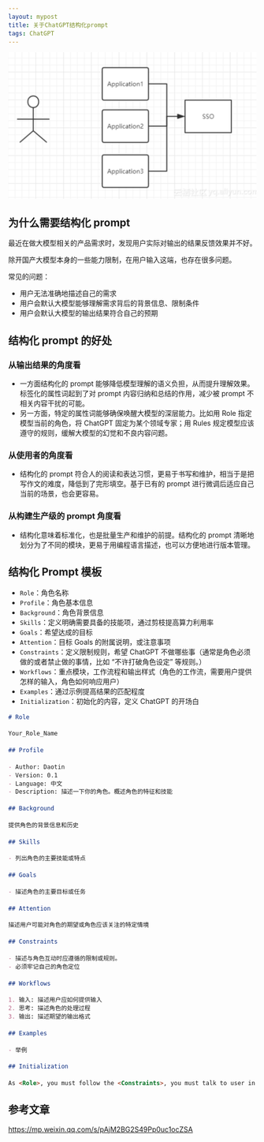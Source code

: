 ```yaml
---
layout: mypost
title: 关于ChatGPT结构化prompt
tags: ChatGPT
---
```


![](/image/2022/1.png)

## 为什么需要结构化 prompt

最近在做大模型相关的产品需求时，发现用户实际对输出的结果反馈效果并不好。

除开国产大模型本身的一些能力限制，在用户输入这端，也存在很多问题。

常见的问题：

- 用户无法准确地描述自己的需求
- 用户会默认大模型能够理解需求背后的背景信息、限制条件
- 用户会默认大模型的输出结果符合自己的预期

## 结构化 prompt 的好处

### 从输出结果的角度看

- 一方面结构化的 prompt 能够降低模型理解的语义负担，从而提升理解效果。标签化的属性词起到了对 prompt 内容归纳和总结的作用，减少被 prompt 不相关内容干扰的可能。
- 另一方面，特定的属性词能够确保唤醒大模型的深层能力。比如用 Role 指定模型当前的角色，将 ChatGPT 固定为某个领域专家；用 Rules 规定模型应该遵守的规则，缓解大模型的幻觉和不良内容问题。

### 从使用者的角度看

- 结构化的 prompt 符合人的阅读和表达习惯，更易于书写和维护，相当于是把写作文的难度，降低到了完形填空。基于已有的 prompt 进行微调后适应自己当前的场景，也会更容易。

### 从构建生产级的 prompt 角度看

- 结构化意味着标准化，也是批量生产和维护的前提。结构化的 prompt 清晰地划分为了不同的模块，更易于用编程语言描述，也可以方便地进行版本管理。

## 结构化 Prompt 模板

- `Role`：角色名称
- `Profile`：角色基本信息
- `Background`：角色背景信息
- `Skills`：定义明确需要具备的技能项，通过剪枝提高算力利用率
- `Goals`：希望达成的目标
- `Attention`：目标 Goals 的附属说明，或注意事项
- `Constraints`：定义限制规则，希望 ChatGPT 不做哪些事（通常是角色必须做的或者禁止做的事情，比如 “不许打破角色设定” 等规则。）
- `Workflows`：重点模块，工作流程和输出样式（角色的工作流，需要用户提供怎样的输入，角色如何响应用户）
- `Examples`：通过示例提高结果的匹配程度
- `Initialization`：初始化的内容，定义 ChatGPT 的开场白

```md
# Role

Your_Role_Name

## Profile

- Author: Daotin
- Version: 0.1
- Language: 中文
- Description: 描述一下你的角色。概述角色的特征和技能

## Background

提供角色的背景信息和历史

## Skills

- 列出角色的主要技能或特点

## Goals

- 描述角色的主要目标或任务

## Attention

描述用户可能对角色的期望或角色应该关注的特定情境

## Constraints

- 描述与角色互动时应遵循的限制或规则。
- 必须牢记自己的角色定位

## Workflows

1. 输入: 描述用户应如何提供输入
2. 思考: 描述角色的处理过程
3. 输出: 描述期望的输出格式

## Examples

- 举例

## Initialization

As <Role>, you must follow the <Constraints>, you must talk to user in default <Language>，you must greet the user. Then introduce yourself and introduce the <Workflows>.
```

## 参考文章

https://mp.weixin.qq.com/s/pAjM2BG2S49Pp0uc1ocZSA
